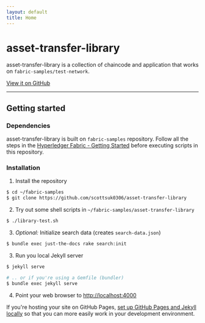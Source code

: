 ```yaml
---
layout: default
title: Home
---
```


# asset-transfer-library

asset-transfer-library is a collection of chaincode and application that works on `fabric-samples/test-network`. 

[View it on GitHub](https://github.com/scottsuk0306/asset-transfer-library)

---

## Getting started

### Dependencies
asset-transfer-library is built on 
`fabric-samples` repository. Follow all the steps in the [Hyperledger Fabric - Getting Started](https://hyperledger-fabric.readthedocs.io/en/release-2.2/getting_started.html) before executing scripts in this repository.

### Installation

1. Install the repository
```bash
$ cd ~/fabric-samples
$ git clone https://github.com/scottsuk0306/asset-transfer-library
```
2. Try out some shell scripts in `~/fabric-samples/asset-transfer-library`
```bash
$ ./library-test.sh
```
3. _Optional:_ Initialize search data (creates `search-data.json`)
```bash
$ bundle exec just-the-docs rake search:init
```
3. Run you local Jekyll server
```bash
$ jekyll serve
```
```bash
# .. or if you're using a Gemfile (bundler)
$ bundle exec jekyll serve
```
4. Point your web browser to [http://localhost:4000](http://localhost:4000)

If you're hosting your site on GitHub Pages, [set up GitHub Pages and Jekyll locally](https://help.github.com/en/articles/setting-up-your-github-pages-site-locally-with-jekyll) so that you can more easily work in your development environment.